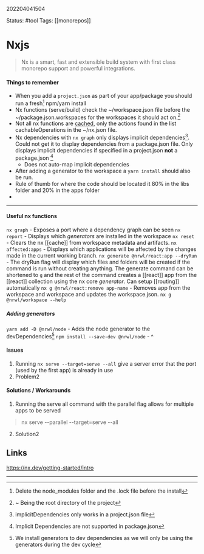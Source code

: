 202204041504

Status: #tool
Tags: [[monorepos]]

# Nxjs

> Nx is a smart, fast and extensible build system with first class monorepo support and powerful integrations.

#### Things to remember

- When you add a `project.json` as part of your app/package you should run a fresh[^1] npm/yarn install
- Nx functions (serve/build) check the ~/workspace.json file before the ~/package.json.workspaces for the workspaces it should act on.[^2]
- Not all nx functions are [cached](cache), only the actions found in the list cachableOperations in the ~/nx.json file.
- Nx dependencies with ```nx graph``` only displays implicit dependencies[^3]. Could not get it to display dependencies from a package.json file. Only displays implicit dependencies if specified in a project.json **not** a package.json [^4]
	- Does not auto-map implicit dependencies
- After adding a generator to the workspace a `yarn install` should also be run.
- Rule of thumb for where the code should be located it 80% in the libs folder and 20% in the apps folder
- 

---
#### Useful nx functions
`nx graph` - Exposes a port where a dependency graph can be seen
`nx report` - Displays which _generators_ are installed in the workspace
`nx reset` - Clears the nx [[cache]] from workspace metadata and artifacts.
`nx affected:apps` - Displays which applications will be affected by the changes made in the current working branch.
`nx generate @nrwl/react:app --dryRun` - The dryRun flag will display which files and folders will be created if the command is run without creating anything. The generate command can be shortened to `g`  and the rest of the command creates a [[react]] app from the [[react]] collection using the nx core _generator_. Can setup [[routing]] automatically
`nx g @nrwl/react:remove app-name` - Removes app from the workspace and workspace and updates the workspace.json.
`nx g @nrwl/workspace --help`

##### Adding generators
`yarn add -D @nrwl/node` - Adds the node generator to the devDependencies[^5]
`npm install --save-dev @nrwl/node` - ^

#### Issues
1. Running `nx serve --target=serve --all` give a server error that the port (used by the first app) is already in use
2. Problem2

#### Solutions / Workarounds
1. Running the serve all command with the parallel flag allows for multiple apps to be served
 > nx serve --parallel --target=serve --all
2. Solution2
## Links

https://nx.dev/getting-started/intro

---
[^1]: Delete the node_modules folder and the .lock file before the install
[^2]: ~ Being the root directory of the project
[^3]: implicitDependencies only works in a project.json file
[^4]: Implicit Dependencies are not supported in package.json
[^5]: We install generators to dev dependencies as we will only be using the generators during the dev cycle